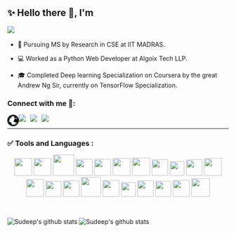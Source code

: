 ## ✨ Hello there 👋, I'm
[<img src="https://capsule-render.vercel.app/api?type=rect&color=gradient&height=150&section=header&text=Sudeep%20Chowdhary&fontSize=70&fontAlignY=55" />](https://sudeep885.bitbucket.io/)


- 🔭 Pursuing MS by Research in CSE at IIT MADRAS.
<!-- --> 
- 💻 Worked as a Python Web Developer at Algoix Tech LLP.
<!--- - 🌱 I’m currently learning Machine learning and Deep Learning through various courses and projects. Also trying to build strong skills in Data Structures and Algorithms. Solving problems on codeforces platform. -->
- 🎓 Completed Deep learning Specialization on Coursera by the great Andrew Ng Sir, currently on TensorFlow Specialization. 

<!---- ⚡ Fun fact: Love to try new custom roms on my OP5T. -->

### Connect with me 💭: 
[<img align="left" width="26px" src="https://raw.githubusercontent.com/iconic/open-iconic/master/svg/globe.svg" />][portfolio]
[<img align="left" width="26px" src="https://cdn.jsdelivr.net/npm/simple-icons@v3/icons/linkedin.svg" />][linkedin]
[<img align="left" width="26px" src="https://cdn.jsdelivr.net/npm/simple-icons@v3/icons/gmail.svg" />][gmail]
[<img align="left" width="26px" src="https://cdn.jsdelivr.net/npm/simple-icons@v3/icons/telegram.svg" />][telegram]

<br>

---

### ✅ Tools and Languages :
<p align="center">
<img height="40px" width="40px" src="https://img.icons8.com/color/100/000000/c-plus-plus-logo.png"/>
<img height="40px" width="40px" src="https://img.icons8.com/color/100/000000/python.png"/>
<img height="48px" width="48px" src="https://img.icons8.com/color/100/000000/java-coffee-cup-logo.png"/>
<img height="38px" width="38px" src="https://img.icons8.com/color/100/000000/html-5.png"/>
<img height="38px" width="38px" src="https://img.icons8.com/color/100/000000/css3.png"/>
<img height="40px" width="40px" src="https://img.icons8.com/color/100/000000/bootstrap.png"/>
<img height="41px" width="41px" src="https://img.icons8.com/color/100/000000/markdown.png"/>
<img height="37px" width="37px" src="https://img.icons8.com/material-rounded/100/000000/django.png"/>
<img height="33px" width="33px" src="https://upload.wikimedia.org/wikipedia/commons/thumb/2/2d/Tensorflow_logo.svg/957px-Tensorflow_logo.svg.png"/>
<img height="37px" width="37px" src="https://img.icons8.com/fluent/100/000000/windows-10.png"/>
<img height="40px" width="40px" src="https://img.icons8.com/color/100/000000/git.png"/>
<img height="40px" width="40px" src="https://img.icons8.com/color/100/000000/bitbucket.png"/>
<img height="36px" width="36px" src="https://img.icons8.com/color/100/000000/heroku.png"/>
<img height="37px" width="37px" src="https://img.icons8.com/color/100/000000/postgreesql.png"/>
<img height="45px" width="45px" src="https://img.icons8.com/ios/100/000000/mysql-logo.png"/>
<img height="38px" width="38px" src="https://img.icons8.com/color/100/000000/mongodb.png"/>
<img height="33px" width="33px" src="https://sdtimes.com/wp-content/uploads/2018/08/logo-glyph.png">
<img height="37px" width="37px" src="https://upload.wikimedia.org/wikipedia/commons/thumb/3/38/Jupyter_logo.svg/1200px-Jupyter_logo.svg.png">
<img height="36px" width="36px" src="https://colab.research.google.com/img/colab_favicon_256px.png">
<img height="38px" width="38px" src="https://img.icons8.com/nolan/100/visual-studio-code-2019.png"/>
<img height="42px" width="42px" src="https://img.icons8.com/color/100/000000/sublime-text.png"/>
</p>

<br>

![Sudeep's github stats](https://github-readme-stats.vercel.app/api?username=sudeeep885&show_icons=true&count_private=true&theme=tokyonight&include_all_commits=true)
![Sudeep's github stats](https://github-readme-stats.vercel.app/api/top-langs/?username=sudeeep885&layout=compact&card_width=300&card_height=100&theme=tokyonight)


[portfolio]: https://sudeep885.bitbucket.io/
[linkedin]:  https://www.linkedin.com/in/sudeep-chowdhary/
[gmail]: mailto:sudeep885@gmail.com
[telegram]: https://t.me/Sudeep885
